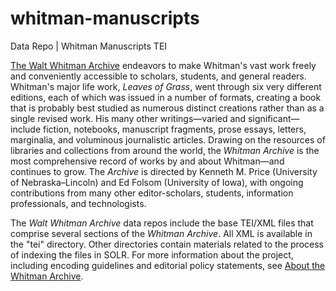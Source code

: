 # whitman-manuscripts
Data Repo | Whitman Manuscripts TEI

[The Walt Whitman Archive](http://whitmanarchive.org/) endeavors to make Whitman's vast work freely and conveniently accessible to scholars, students, and general readers. Whitman's major life work, <em>Leaves of Grass</em>, went through six very different editions, each of which was issued in a number of formats, creating a book that is probably best studied as numerous distinct creations rather than as a single revised work. His many other writings—varied and significant—include fiction, notebooks, manuscript fragments, prose essays, letters, marginalia, and voluminous journalistic articles. Drawing on the resources of libraries and collections from around the world, the <em>Whitman Archive</em> is the most comprehensive record of works by and about Whitman—and continues to grow. The <em>Archive</em> is directed by Kenneth M. Price (University of Nebraska–Lincoln) and Ed Folsom (University of Iowa), with ongoing contributions from many other editor-scholars, students, information professionals, and technologists.

The <em>Walt Whitman Archive</em> data repos include the base TEI/XML files that comprise several sections of the <em>Whitman Archive</em>.  All XML is available in the "tei" directory.  Other directories contain materials related to the process of indexing the files in SOLR.  For more information about the project, including encoding guidelines and editorial policy statements, see [About the Whitman Archive](http://whitmanarchive.org/about/index.html).
